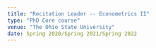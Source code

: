 ```yaml
---
title: "Recitation Leader -- Econometrics II"
type: "PhD Core course"
venue: "The Ohio State University"
date: Spring 2020/Spring 2021/Spring 2022
---
```

